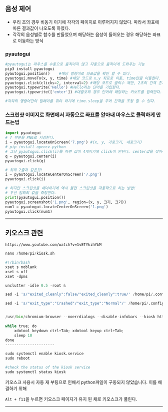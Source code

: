 ## 음성 제어

* 우리 조의 경우 비동기 이기에 각각의 페이지로 이루어지지 않았다. 따라서 좌표에 따른 결과값이 나오도록 하였다.
* 각각의 음성별로 함수를 만들었으며 해당하는 음성이 들어오는 경우 해당하는 좌표로 이동하는 방식

### pyautogui

``` python
#pyautogui는 마우스를 수동으로 움직이지 않고 자동으로 움직이게 도와주는 기능
pip3 install pyautogui
pyautogui.position() 	#해당 명령어로 좌표값을 확인 할 수 있다.
pyautogui.moveTo(x, y, time) #해당 코드로 x,y 좌표로 이동, time만큼 이동한다.
pyautogui.click(clicks=2, interval=2) #해당 코드로 클릭수 제한, 2초의 간격 존재
pyautogui.typewrite('Hello') #Hello라는 단어를 기입한다. 
pyautogui.typewrite(['enter']) #대괄호의 경우 단어에 해당하는 키보드를 입력한다. 

#각각의 명령어간의 딜레이를 줘야 하기에 time.sleep을 주어 간격을 조정 할 수 있다. 
```



### 스크린샷 이미지로 화면에서 자동으로 좌표를 알아내 마우스로 클릭하게 만드는법

``` python
import pyautogui
# 7 부분을 PNG로 저장한다. 
i = pyautogui.locateOnScreen('7.png') #(x, y, 가로크기, 세로크기)
# pip install opencv-python
# 그냥 pyautogui.click(i)를 하면 값이 4개이기에 click이 안된다. center값을 찾아야 한다. 
q = pyautogui.center(i)
pyautogui.click(q)

# 위의 2줄과 같은것!
i = pyautogui.locateCenterOnScreen('7.png')
pyautogui.click(i)

# 하지만 스크린샷을 해야하기에 역시 불편 스크린샷을 자동적으로 하는 방법!
# 우선 임의의 값을 측정한다. 
print(pyautogui.position())
pyautogui.screenshot('1.png', region=(x, y, 크기, 크기))
num1 = pyautogui.locateCenterOnScreen('1.png')
pyautogui.click(num1)

```

---

## 키오스크 관련

`https://www.youtube.com/watch?v=1vETYkihYbM`

``` python
nano /home/pi/kiosk.sh

#!/bin/bash
xset s noblank
xset s off
xset -dpms

unclutter -idle 0.5 -root &

sed -i 's/"exited_cleanly":false/"exited_cleanly":true/' /home/pi/.config/chromium/Default/Preferences

sed -i 's/"exit_type":"Crashed"/"exit_type":"Normal"/' /home/pi/.config/chromium/Default/Preferences


/usr/bin/chromium-browser --noerrdialogs --disable-infobars --kiosk https://naver.com
    
while true; do
    xdotool keydown ctrl+Tab; xdotool keyup ctrl+Tab;
    sleep 10
done
----------------------

sudo systemctl enable kiosk.service
sudo reboot

#check the status of the kiosk service
sudo systemctl status kiosk
```

키오스크 사용시 자동 재 부팅으로 인해서 python파일이 구동되지 않았습니다. 이를 해결하기 위해 

`Alt + f11`을 누르면 키오스크 페이지가 유지 된 채로 키오스크가 풀린다. 

---

